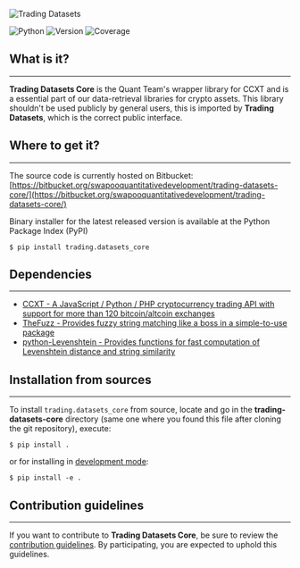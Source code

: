![Trading Datasets](external/images/trading-datasets.png)

![Python](https://img.shields.io/badge/Python-3.7-blue)
![Version](https://img.shields.io/badge/Version-0.6.1-brightgreen)
![Coverage](https://img.shields.io/badge/Coverage-100%25-brightgreen)

## What is it?
----------

**Trading Datasets Core** is the Quant Team's wrapper library for CCXT
and is a essential part of our data-retrieval libraries for crypto assets. This library shouldn't be used publicly by general users, this is imported by
**Trading Datasets**, which is the correct public interface.

## Where to get it?
----------

The source code is currently hosted on Bitbucket: [https://bitbucket.org/swapooquantitativedevelopment/trading-datasets-core/](https://bitbucket.org/swapooquantitativedevelopment/trading-datasets-core/)

Binary installer for the latest released version is available at the Python Package Index (PyPI)

```shell
$ pip install trading.datasets_core
```

## Dependencies
--------------------------

- [CCXT - A JavaScript / Python / PHP cryptocurrency trading API with support for more than 120 bitcoin/altcoin exchanges](https://ccxt.readthedocs.io/en/latest/index.html)
- [TheFuzz - Provides fuzzy string matching like a boss in a simple-to-use package](https://github.com/seatgeek/thefuzz)
- [python-Levenshtein - Provides functions for fast computation of Levenshtein distance and string similarity](https://github.com/ztane/python-Levenshtein/)

## Installation from sources
--------------------------

To install `trading.datasets_core` from source, locate and go in the **trading-datasets-core** directory (same one where you found this file after cloning the git repository), execute:

```shell
$ pip install .
```

or for installing in [development mode](https://pip.pypa.io/en/latest/cli/pip_install/#install-editable):

```shell
$ pip install -e .
```

## Contribution guidelines
--------------------------

If you want to contribute to **Trading Datasets Core**, be sure to review the [contribution guidelines](CONTRIBUTING.md). By participating, you are expected to uphold this guidelines.
